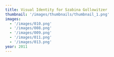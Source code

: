 ```yaml
---
title: Visual Identity for Szabina Gollowitzer
thumbnail: '/images/thumbnails/thumbnail_1.png'
images:
  - '/images/010.png'
  - '/images/008.png'
  - '/images/009.png'
  - '/images/011.png'
  - '/images/013.png'
year: 2011
---
```

